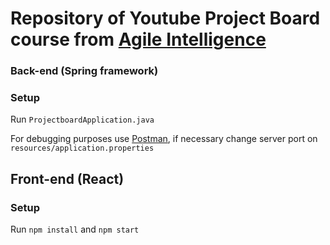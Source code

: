 # Repository of Youtube Project Board course from [Agile Intelligence](https://www.youtube.com/playlist?list=PLhxN8qSgOT20PXVZo4eksXMfsmp1Ndnwb)


### Back-end (Spring framework)

### Setup

Run `ProjectboardApplication.java`

For debugging purposes use [Postman](https://www.postman.com/), if necessary change server port on `resources/application.properties`


## Front-end (React)

### Setup

Run `npm install` and `npm start`
